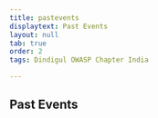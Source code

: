 ```yaml
---
title: pastevents
displaytext: Past Events
layout: null
tab: true
order: 2
tags: Dindigul OWASP Chapter India

---
```


## Past Events


